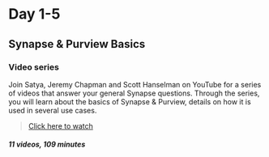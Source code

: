 # Day 1-5 
## Synapse & Purview Basics
### Video series

Join Satya, Jeremy Chapman and Scott Hanselman on YouTube for a series of videos that answer your general Synapse questions. Through the series, you will learn about the basics of Synapse & Purview, details on how it is used in several use cases. 

> [Click here to watch](video-series)

##### 11 videos, 109 minutes


[video-series]: (https://aka.ms/wegsplp/videoseries) 